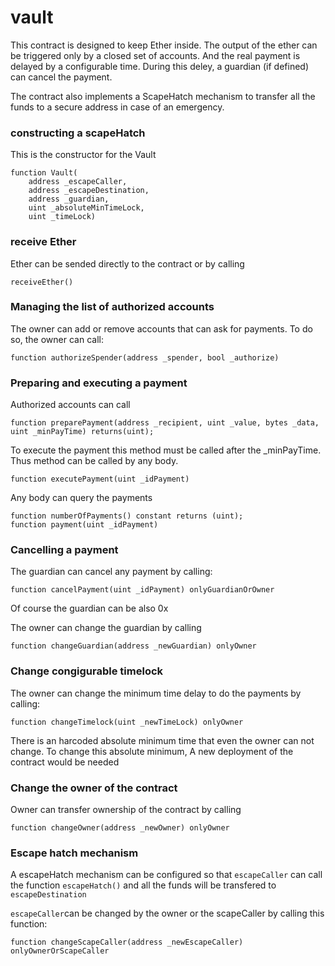 # vault

This contract is designed to keep Ether inside. The output of the ether can be
triggered only by a closed set of accounts. And the real payment is delayed by
a configurable time. During this deley, a guardian (if defined) can cancel the
payment.

The contract also implements a ScapeHatch mechanism to transfer all the funds to
a secure address in case of an emergency.

### constructing a scapeHatch

This is the constructor for the Vault

    function Vault(
        address _escapeCaller,
        address _escapeDestination,
        address _guardian,
        uint _absoluteMinTimeLock,
        uint _timeLock)

### receive Ether

Ether can be sended directly to the contract or by calling

    receiveEther()

### Managing the list of authorized accounts

The owner can add or remove accounts that can ask for payments. To do so,
the owner can call:

    function authorizeSpender(address _spender, bool _authorize)

### Preparing and executing a payment

Authorized accounts can call

    function preparePayment(address _recipient, uint _value, bytes _data, uint _minPayTime) returns(uint);

To execute the payment this method must be called after the _minPayTime. Thus method
can be called by any body.

    function executePayment(uint _idPayment)

Any body can query the payments

    function numberOfPayments() constant returns (uint);
    function payment(uint _idPayment)

### Cancelling a payment

The guardian can cancel any payment by calling:

    function cancelPayment(uint _idPayment) onlyGuardianOrOwner

Of course the guardian can be also 0x

The owner can change the guardian by calling

    function changeGuardian(address _newGuardian) onlyOwner

### Change congigurable timelock

The owner can change the minimum time delay to do the payments by calling:

    function changeTimelock(uint _newTimeLock) onlyOwner

There is an harcoded absolute minimum time that even the owner can not change.
To change this absolute minimum, A new deployment of the contract would be needed

### Change the owner of the contract

Owner can transfer ownership of the contract by calling

    function changeOwner(address _newOwner) onlyOwner

### Escape hatch mechanism

A escapeHatch mechanism can be configured so that `escapeCaller` can call
the function `escapeHatch()` and all the funds will be transfered to `escapeDestination`

`escapeCaller`can be changed by the owner or the scapeCaller by calling this function:

    function changeScapeCaller(address _newEscapeCaller) onlyOwnerOrScapeCaller

